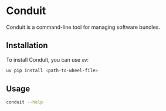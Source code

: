 # Conduit

Conduit is a command-line tool for managing software bundles.

## Installation

To install Conduit, you can use `uv`:

```bash
uv pip install <path-to-wheel-file>
```

## Usage

```bash
conduit --help
```